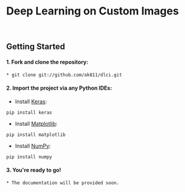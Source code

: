 # Deep Learning on Custom Images

<!-- <br>

## Overview -->


<br>

## Getting Started
#### 1. Fork and clone the repository:
  ```
  * git clone git://github.com/ak811/dlci.git
  ```
#### 2. Import the project via any Python IDEs:
  * Install [Keras](https://github.com/keras-team/keras):
  ``` 
  pip install keras
  ```
  * Install [Matplotlib](https://github.com/matplotlib/matplotlib):
  ```
  pip install matplotlib
  ```
  * Install [NumPy](https://github.com/numpy/numpy):
  ```
  pip install numpy
  ```  
#### 3. You're ready to go!
  ```
  * The documentation will be provided soon.
  ```
  
<!-- View Documentation -->

<br>
